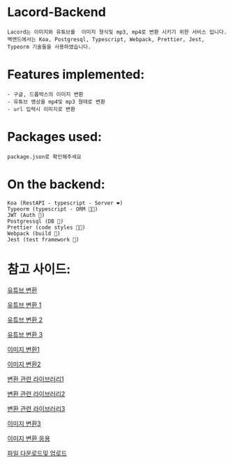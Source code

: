 # Lacord-Backend
    
    Lacord는 이미지와 유튜브를  이미지 형식및 mp3, mp4로 변환 시키기 위한 서비스 입니다. 
    백엔드에서는 Koa, Postgresql, Typescript, Webpack, Prettier, Jest, Typeorm 기술들을 사용하였습니다.

# Features implemented:
    
    - 구글, 드롭박스의 이미지 변환
    - 유튜브 영상을 mp4및 mp3 형태로 변환
    - url 입력시 이미지로 변환

# Packages used:
    
    package.json로 확인해주세요

# On the backend:
    
    Koa (RestAPI - typescript - Server ❤️)
    Typeorm (typescript - ORM 💪🏻)
    JWT (Auth 🔑)
    Postgressql (DB 📃)
    Prettier (code styles 💅🏻)
    Webpack (build 📃)
    Jest (test framework 📃)
    
# 참고 사이드: 

[유튜브 변환](https://github.com/leerob/youtube-to-mp3/blob/master/src/containers/app.container.jsx)

[유튜브 변환 1](https://www.npmjs.com/package/ytdl-core)

[유튜브 변환 2](https://intoli.com/blog/youtube-mp3-downloader/)

[유튜브 변환 3](https://stackoverflow.com/questions/41092293/downloading-an-audio-file-with-express-api-and-ytdl)

[이미지 변환1](https://s8a.jp/javascript-image-processing-library-jimp#%E5%9F%BA%E6%9C%AC%E7%9A%84%E3%81%AA%E7%94%BB%E5%83%8F%E5%87%A6%E7%90%86%E3%83%A1%E3%82%BD%E3%83%83%E3%83%89)
    
[이미지 변환2](https://medium.com/@rossbulat/image-processing-in-nodejs-with-jimp-174f39336153)

[변환 관련 라이브러리1](https://github.com/ConvertAPI/convertapi-node)

[변환 관련 라이브러리2](https://www.npmjs.com/package/officegen)

[변환 관련 라이브러리3](https://docx.js.org/)

[이미지 변환3](https://www.npmjs.com/package/jimp)

[이미지 변환 응용](https://medium.com/@rossbulat/image-processing-in-nodejs-with-jimp-174f39336153)

[파일 다운로드및 업로드](https://zhuanlan.zhihu.com/p/35064819)